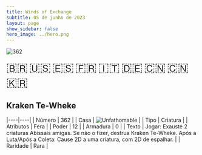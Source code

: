 ```yaml
---
title: Winds of Exchange
subtitle: 05 de junho de 2023
layout: page
show_sidebar: false
hero_image: ../hero.png
---
```


![362](https://mastervault-storage-prod.s3.amazonaws.com/media/card_front/pt/600_362_4b29429dde48_pt.png)

<span title="Português" style="font-size: 32px;cursor: pointer;" onclick="javascript:document.querySelector('img[alt=\'362\']').src=document.querySelector('img[alt=\'362\']').src.replace(/card_front\/[^/]+/, 'card_front/pt').replace(/_[^/.0-9]+\.png/, '_pt.png')">🇧🇷</span>
<span title="English" style="font-size: 32px;cursor: pointer;" onclick="javascript:document.querySelector('img[alt=\'362\']').src=document.querySelector('img[alt=\'362\']').src.replace(/card_front\/[^/]+/, 'card_front/en').replace(/_[^/.0-9]+\.png/, '_en.png')">🇺🇸</span>
<span title="Español" style="font-size: 32px;cursor: pointer;" onclick="javascript:document.querySelector('img[alt=\'362\']').src=document.querySelector('img[alt=\'362\']').src.replace(/card_front\/[^/]+/, 'card_front/es').replace(/_[^/.0-9]+\.png/, '_es.png')">🇪🇸</span>
<span title="Français" style="font-size: 32px;cursor: pointer;" onclick="javascript:document.querySelector('img[alt=\'362\']').src=document.querySelector('img[alt=\'362\']').src.replace(/card_front\/[^/]+/, 'card_front/fr').replace(/_[^/.0-9]+\.png/, '_fr.png')">🇫🇷</span>
<span title="Italiano" style="font-size: 32px;cursor: pointer;" onclick="javascript:document.querySelector('img[alt=\'362\']').src=document.querySelector('img[alt=\'362\']').src.replace(/card_front\/[^/]+/, 'card_front/it').replace(/_[^/.0-9]+\.png/, '_it.png')">🇮🇹</span>
<span title="Deutsche" style="font-size: 32px;cursor: pointer;" onclick="javascript:document.querySelector('img[alt=\'362\']').src=document.querySelector('img[alt=\'362\']').src.replace(/card_front\/[^/]+/, 'card_front/de').replace(/_[^/.0-9]+\.png/, '_de.png')">🇩🇪</span>
<span title="简体中文" style="font-size: 32px;cursor: pointer;" onclick="javascript:document.querySelector('img[alt=\'362\']').src=document.querySelector('img[alt=\'362\']').src.replace(/card_front\/[^/]+/, 'card_front/zh-hans').replace(/_[^/.0-9]+\.png/, '_zh-hans.png')">🇨🇳</span>
<span title="繁體中文" style="font-size: 32px;cursor: pointer;" onclick="javascript:document.querySelector('img[alt=\'362\']').src=document.querySelector('img[alt=\'362\']').src.replace(/card_front\/[^/]+/, 'card_front/zh-hant').replace(/_[^/.0-9]+\.png/, '_zh-hant.png')">🇨🇳</span>
<span title="한국어" style="font-size: 32px;cursor: pointer;" onclick="javascript:document.querySelector('img[alt=\'362\']').src=document.querySelector('img[alt=\'362\']').src.replace(/card_front\/[^/]+/, 'card_front/ko').replace(/_[^/.0-9]+\.png/, '_ko.png')">🇰🇷</span>

## Kraken Te-Wheke

|----|----|
| Número | 362 |
| Casa | ![Unfathomable](https://archonarcana.com/images/thumb/1/10/Unfathomable.png/22px-Unfathomable.png "Abissais") |
| Tipo | Criatura |
| Atributos | Fera |
| Poder | 12 |
| Armadura | 0 |
| Texto | Jogar: Exauste 2 criaturas Abissais amigas. Se não o fizer, destrua Kraken Te-Wheke. Após a Luta/Após a Coleta: Cause 2D a uma criatura, com 2D de espalhar. |
| Raridade | Rara |
